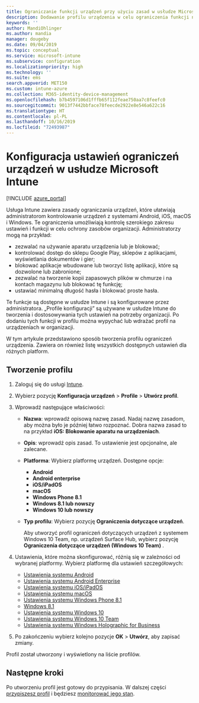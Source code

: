 ```yaml
---
title: Ograniczanie funkcji urządzeń przy użyciu zasad w usłudze Microsoft Intune — Azure | Microsoft Docs
description: Dodawanie profilu urządzenia w celu ograniczenia funkcji na urządzeniach z systemem Android, macOS, iOS, iPadOS, Windows Phone oraz Windows 10 w usłudze Microsoft Intune
keywords: ''
author: MandiOhlinger
ms.author: mandia
manager: dougeby
ms.date: 09/04/2019
ms.topic: conceptual
ms.service: microsoft-intune
ms.subservice: configuration
ms.localizationpriority: high
ms.technology: ''
ms.suite: ems
search.appverid: MET150
ms.custom: intune-azure
ms.collection: M365-identity-device-management
ms.openlocfilehash: b7b4597106d1fffb65f112feae750aa7c8feefc0
ms.sourcegitcommit: 9013f7442bbface78feecde2922e8e546a622c16
ms.translationtype: HT
ms.contentlocale: pl-PL
ms.lasthandoff: 10/16/2019
ms.locfileid: "72493987"
---
```

# <a name="configure-device-restriction-settings-in-microsoft-intune"></a>Konfiguracja ustawień ograniczeń urządzeń w usłudze Microsoft Intune

[!INCLUDE [azure_portal](../includes/azure_portal.md)]

Usługa Intune zawiera zasady ograniczania urządzeń, które ułatwiają administratorom kontrolowanie urządzeń z systemami Android, iOS, macOS i Windows. Te ograniczenia umożliwiają kontrolę szerokiego zakresu ustawień i funkcji w celu ochrony zasobów organizacji. Administratorzy mogą na przykład:

- zezwalać na używanie aparatu urządzenia lub je blokować;
- kontrolować dostęp do sklepu Google Play, sklepów z aplikacjami, wyświetlania dokumentów i gier;
- blokować aplikacje wbudowane lub tworzyć listę aplikacji, które są dozwolone lub zabronione;
- zezwalać na tworzenie kopii zapasowych plików w chmurze i na kontach magazynu lub blokować tę funkcję;
- ustawiać minimalną długość hasła i blokować proste hasła.

Te funkcje są dostępne w usłudze Intune i są konfigurowane przez administratora. „Profile konfiguracji” są używane w usłudze Intune do tworzenia i dostosowywania tych ustawień na potrzeby organizacji. Po dodaniu tych funkcji w profilu można wypychać lub wdrażać profil na urządzeniach w organizacji.

W tym artykule przedstawiono sposób tworzenia profilu ograniczeń urządzenia. Zawiera on również listę wszystkich dostępnych ustawień dla różnych platform.

## <a name="create-the-profile"></a>Tworzenie profilu

1. Zaloguj się do usługi [Intune](https://go.microsoft.com/fwlink/?linkid=2090973).
2. Wybierz pozycję **Konfiguracja urządzeń** > **Profile** > **Utwórz profil**.
3. Wprowadź następujące właściwości:

    - **Nazwa**: wprowadź opisową nazwę zasad. Nadaj nazwę zasadom, aby można było je później łatwo rozpoznać. Dobra nazwa zasad to na przykład **iOS: Blokowanie aparatu na urządzeniach**.
    - **Opis**: wprowadź opis zasad. To ustawienie jest opcjonalne, ale zalecane.
    - **Platforma**: Wybierz platformę urządzeń. Dostępne opcje:  

        - **Android**
        - **Android enterprise**
        - **iOS/iPadOS**
        - **macOS**
        - **Windows Phone 8.1**
        - **Windows 8.1 lub nowszy**
        - **Windows 10 lub nowszy**

    - **Typ profilu**: Wybierz pozycję **Ograniczenia dotyczące urządzeń**.

        Aby utworzyć profil ograniczeń dotyczących urządzeń z systemem Windows 10 Team, np. urządzeń Surface Hub, wybierz pozycję **Ograniczenia dotyczące urządzeń (Windows 10 Team)** .

4. Ustawienia, które można skonfigurować, różnią się w zależności od wybranej platformy. Wybierz platformę dla ustawień szczegółowych:

    - [Ustawienia systemu Android](../device-restrictions-android.md)
    - [Ustawienia systemu Android Enterprise](../device-restrictions-android-for-work.md)
    - [Ustawienia systemu iOS/iPadOS](device-restrictions-ios.md)
    - [Ustawienia systemu macOS](device-restrictions-macos.md)
    - [Ustawienia systemu Windows Phone 8.1](device-restrictions-windows-phone-8-1.md)
    - [Windows 8.1](device-restrictions-windows-8-1.md)
    - [Ustawienia systemu Windows 10](device-restrictions-windows-10.md)
    - [Ustawienia systemu Windows 10 Team](device-restrictions-windows-10-teams.md)
    - [Ustawienia systemu Windows Holographic for Business](device-restrictions-windows-holographic.md)

5. Po zakończeniu wybierz kolejno pozycje **OK** > **Utwórz**, aby zapisać zmiany.

Profil został utworzony i wyświetlony na liście profilów.

## <a name="next-steps"></a>Następne kroki

Po utworzeniu profil jest gotowy do przypisania. W dalszej części [przypiszesz profil](../device-profile-assign.md) i będziesz [monitorować jego stan](../device-profile-monitor.md).

<!--  Removing image as part of design review; retaining source until we known the disposition.

## Example of device restriction settings

In this high-level example, you'll create a device restriction policy that blocks the use of the built-in camera app on Android devices.

![How to disable the camera on Android devices](./media/device-restrictions-configure/disable-android-camera.png)

-->
